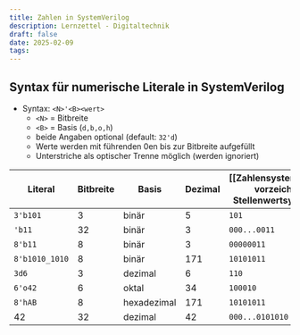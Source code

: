 ```yaml
---
title: Zahlen in SystemVerilog
description: Lernzettel - Digitaltechnik
draft: false
date: 2025-02-09
tags:
---
```

## Syntax für numerische Literale in SystemVerilog
- Syntax: `<N>'<B><wert>`
	- `<N>` = Bitbreite
	- `<B>` = Basis (`d,b,o,h`)
	- beide Angaben optional (default: `32'd`)
	- Werte werden mit führenden 0en  bis zur Bitbreite aufgefüllt
	- Unterstriche als optischer Trenne möglich (werden ignoriert)

| Literal        | Bitbreite | Basis       | Dezimal | **[[Zahlensysteme#Definition vorzeichenloses Stellenwertsystem\|binär]]** |
| -------------- | --------- | ----------- | ------- | ------------------------------------------------------------------------- |
| `3'b101`       | 3         | binär       | 5       | `101`                                                                     |
| `'b11`         | 32        | binär       | 3       | `000...0011`                                                              |
| `8'b11`        | 8         | binär       | 3       | `00000011`                                                                |
| `8'b1010_1010` | 8         | binär       | 171     | `10101011`                                                                |
| `3d6`          | 3         | dezimal     | 6       | `110`                                                                     |
| `6'o42`        | 6         | oktal       | 34      | `100010`                                                                  |
| `8'hAB`        | 8         | hexadezimal | 171     | `10101011`                                                                |
| 42             | 32        | dezimal     | 42      | `000...0101010`                                                           |
